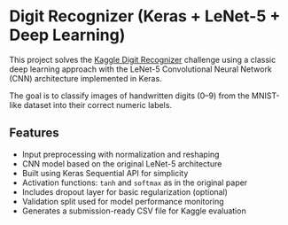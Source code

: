 # Digit Recognizer (Keras + LeNet-5 + Deep Learning)

This project solves the [Kaggle Digit Recognizer](https://www.kaggle.com/competitions/digit-recognizer) challenge using a classic deep learning approach with the LeNet-5 Convolutional Neural Network (CNN) architecture implemented in Keras.

The goal is to classify images of handwritten digits (0–9) from the MNIST-like dataset into their correct numeric labels.

## Features

- Input preprocessing with normalization and reshaping
- CNN model based on the original LeNet-5 architecture
- Built using Keras Sequential API for simplicity
- Activation functions: `tanh` and `softmax` as in the original paper
- Includes dropout layer for basic regularization (optional)
- Validation split used for model performance monitoring
- Generates a submission-ready CSV file for Kaggle evaluation
